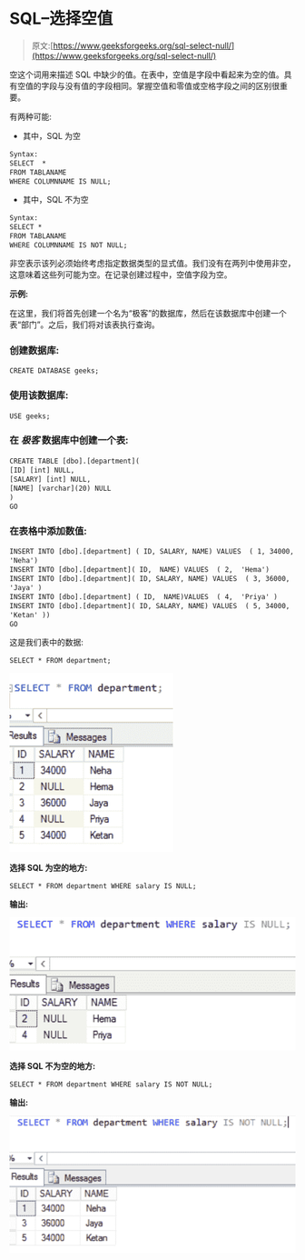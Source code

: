 # SQL–选择空值

> 原文:[https://www.geeksforgeeks.org/sql-select-null/](https://www.geeksforgeeks.org/sql-select-null/)

空这个词用来描述 SQL 中缺少的值。在表中，空值是字段中看起来为空的值。具有空值的字段与没有值的字段相同。掌握空值和零值或空格字段之间的区别很重要。

有两种可能:

*   其中，SQL 为空

```
Syntax: 
SELECT  *
FROM TABLANAME
WHERE COLUMNNAME IS NULL;
```

*   其中，SQL 不为空

```
Syntax:  
SELECT *
FROM TABLANAME
WHERE COLUMNNAME IS NOT NULL;
```

非空表示该列必须始终考虑指定数据类型的显式值。我们没有在两列中使用非空，这意味着这些列可能为空。在记录创建过程中，空值字段为空。

**示例:**

在这里，我们将首先创建一个名为“极客”的数据库，然后在该数据库中创建一个表“部门”。之后，我们将对该表执行查询。

### **创建数据库:**

```
CREATE DATABASE geeks;
```

### **使用该数据库:**

```
USE geeks;
```

### **在** ***极客*** **数据库中创建**一个**表:**

```
CREATE TABLE [dbo].[department](
[ID] [int] NULL,
[SALARY] [int] NULL,
[NAME] [varchar](20) NULL
)
GO
```

### **在表格中添加数值:**

```
INSERT INTO [dbo].[department] ( ID, SALARY, NAME) VALUES  ( 1, 34000, 'Neha')  
INSERT INTO [dbo].[department]( ID,  NAME) VALUES  ( 2,  'Hema')
INSERT INTO [dbo].[department]( ID, SALARY, NAME) VALUES  ( 3, 36000, 'Jaya' )
INSERT INTO [dbo].[department] ( ID,  NAME)VALUES  ( 4,  'Priya' )
INSERT INTO [dbo].[department]( ID, SALARY, NAME) VALUES  ( 5, 34000, 'Ketan' ))
GO
```

这是我们表中的数据:

```
SELECT * FROM department;
```

![](img/b12f82528a5279e8cc7c9fb47da8f570.png)

**选择 SQL 为空的地方:**

```
SELECT * FROM department WHERE salary IS NULL;
```

**输出:**

![](img/386e5eb5703b4b1083e6dc4e176c95bc.png)

**选择 SQL 不为空的地方:**

```
SELECT * FROM department WHERE salary IS NOT NULL;
```

**输出:**

![](img/68b3f6497eae888306419025203a1c51.png)